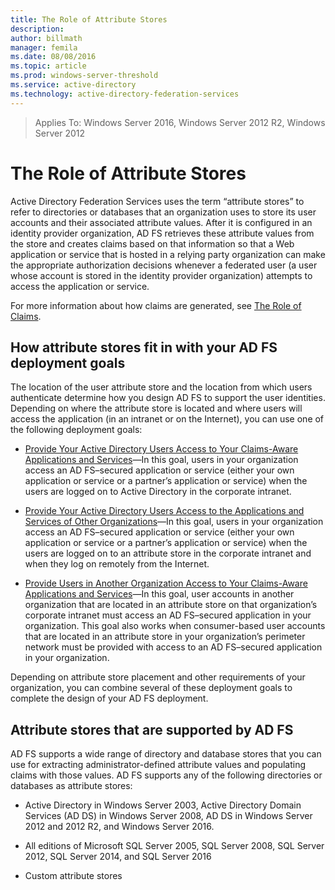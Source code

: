 ```yaml
---
title: The Role of Attribute Stores
description:
author: billmath
manager: femila
ms.date: 08/08/2016
ms.topic: article
ms.prod: windows-server-threshold
ms.service: active-directory
ms.technology: active-directory-federation-services
---
```


 >Applies To: Windows Server 2016, Windows Server 2012 R2, Windows Server 2012

# The Role of Attribute Stores
Active Directory Federation Services uses the term “attribute stores” to refer to directories or databases that an organization uses to store its user accounts and their associated attribute values. After it is configured in an identity provider organization, AD FS retrieves these attribute values from the store and creates claims based on that information so that a Web application or service that is hosted in a relying party organization can make the appropriate authorization decisions whenever a federated user \(a user whose account is stored in the identity provider organization\) attempts to access the application or service.  
  
For more information about how claims are generated, see [The Role of Claims](The-Role-of-Claims.md).  
  
## How attribute stores fit in with your AD FS deployment goals  
The location of the user attribute store and the location from which users authenticate determine how you design AD FS to support the user identities. Depending on where the attribute store is located and where users will access the application \(in an intranet or on the Internet\), you can use one of the following deployment goals:  
  
-   [Provide Your Active Directory Users Access to Your Claims-Aware Applications and Services](https://technet.microsoft.com/library/dd807071.aspx)—In this goal, users in your organization access an AD FS–secured application or service \(either your own application or service or a partner’s application or service\) when the users are logged on to Active Directory in the corporate intranet.  
  
-   [Provide Your Active Directory Users Access to the Applications and Services of Other Organizations](https://technet.microsoft.com/library/dd807123.aspx)—In this goal, users in your organization access an AD FS–secured application or service \(either your own application or service or a partner’s application or service\) when the users are logged on to an attribute store in the corporate intranet and when they log on remotely from the Internet.  
  
-   [Provide Users in Another Organization Access to Your Claims-Aware Applications and Services](https://technet.microsoft.com/library/dd807099.aspx)—In this goal, user accounts in another organization that are located in an attribute store on that organization’s corporate intranet must access an AD FS–secured application in your organization. This goal also works when consumer\-based user accounts that are located in an attribute store in your organization’s perimeter network must be provided with access to an AD FS–secured application in your organization.  
  
Depending on attribute store placement and other requirements of your organization, you can combine several of these deployment goals to complete the design of your AD FS deployment.  
  
## Attribute stores that are supported by AD FS  
AD FS supports a wide range of directory and database stores that you can use for extracting administrator\-defined attribute values and populating claims with those values. AD FS supports any of the following directories or databases as attribute stores:  
  
-   Active Directory in Windows Server 2003, Active Directory Domain Services \(AD DS\) in Windows Server 2008, AD DS in Windows Server 2012 and 2012 R2, and Windows Server 2016. 
  
-   All editions of Microsoft SQL Server 2005, SQL Server 2008, SQL Server 2012, SQL Server 2014, and SQL Server 2016  
  
-   Custom attribute stores  
  

